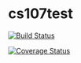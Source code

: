 # cs107test

[![Build Status](https://travis-ci.com/tngamsangrat1/cs107test.svg?branch=main)](https://travis-ci.com/tngamsangrat1/cs107test.svg?branch=main)

[![Coverage Status](https://codecov.io/gh/tngamsangrat1/cs107test/branch/main/graph/badge.svg?token=XBN2ENVDSF)](https://codecov.io/gh/tngamsangrat1/cs107test)

